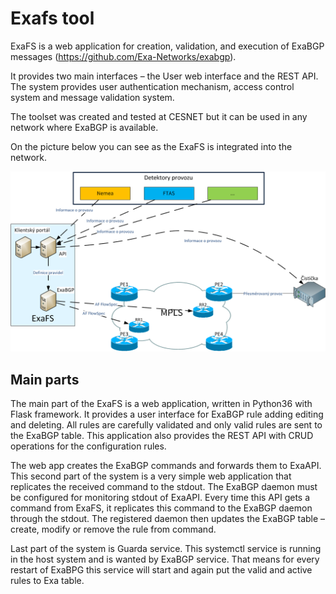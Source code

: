 # Exafs tool

ExaFS is a web application for creation, validation, and execution of ExaBGP messages (https://github.com/Exa-Networks/exabgp).

It provides two main interfaces – the User web interface and the REST API.  The system provides user authentication mechanism, access control system and message validation system. 

The toolset was created and tested at CESNET but it can be used in any network where ExaBGP is available.

On the picture below you can see as the ExaFS is integrated into the network.

![ExaFS schema](./docs/schema.png)

## Main parts

The main part of the ExaFS is a web application, written in Python36 with Flask framework. It provides a user interface for ExaBGP rule adding editing and deleting. All rules are carefully validated and only valid rules are sent to the ExaBGP table.  This application also provides the REST API with CRUD operations for the configuration rules.

The web app creates the ExaBGP commands and forwards them to ExaAPI. This second part of the system is a very simple web application that replicates the received command to the stdout. The ExaBGP daemon must be configured for monitoring stdout of ExaAPI. Every time this API gets a  command from ExaFS,  it replicates this command to the ExaBGP daemon through the stdout. The registered daemon then updates the ExaBGP table – create, modify or remove the rule from command.

Last part of the system is Guarda service. This systemctl service is running in the host system and is wanted by ExaBGP service.  That means for every restart of ExaBPG this service will start and again put the valid and active rules to Exa table. 